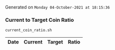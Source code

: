 Generated on `Monday 04-October-2021 at 18:15:36`

### Current to Target Coin Ratio
`current_coin_ratio.sh`

Date|Current|Target|Ratio
---|---|---|---
